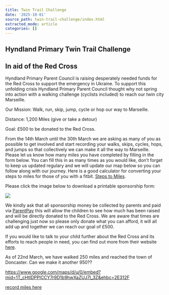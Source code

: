 ```yaml
---
title: Twin Trail Challenge
date: '2025-10-01'
source_path: twin-trail-challenge/index.html
extracted_mode: article
categories: []
---
```

## **Hyndland Primary Twin Trail Challenge**

## **In aid of the Red Cross**

Hyndland Primary Parent Council is raising desperately needed funds for the Red Cross to support the emergency in Ukraine. To support this unfolding crisis Hyndland Primary Parent Council thought why not spring into action with a walking challenge (cyclists included) to reach our twin city Marseille.

Our Mission: Walk, run, skip, jump, cycle or hop our way to Marseille.

Distance: 1,200 Miles (give or take a detour)

Goal: £500 to be donated to the Red Cross.

From the 14th March until the 30th March we are asking as many of you as possible to get involved and start recording your walks, skips, cycles, hops, and jumps so that collectively we can make it all the way to Marseille. Please let us know how many miles you have completed by filling in the form below. You can fill this in as many times as you would like, don’t forget to keep us updated regulary and we will update our map below so you can follow along with our journey. Here is a good calculator for converting your steps to miles for those of you with a fitbit. [Steps to Miles](https://www.omnicalculator.com/sports/steps-to-miles).

Please click the image below to download a printable sponsorship form:

[![](/assets/images/2022/03/Twin-Trail-Challenge-tn.jpg)](/assets/images/2022/03/Twin-Trail-Challenge.pdf)

We kindly ask that all sponsorship money be collected by parents and paid via [ParentPay](https://www.parentpay.com/) this will allow the children to see how much has been raised and will be directly donated to the Red Cross. We are aware that times are challenging just now so please only donate what you can afford, it will all add up and together we can reach our goal of £500.

If you would like to talk to your child further about the Red Cross and its efforts to reach people in need, you can find out more from their website [here](https://donate.redcross.org.uk/appeal/ukraine-crisis-appeal?c_code=175151&c_source=google&c_name=Ukraine%20Crisis%20Appeal&adg=pure%20brand&c_creative=brand&c_medium=cpc&gclid=Cj0KCQiA95aRBhCsARIsAC2xvfzgDya0PSymbgiwou805dVuwW-21wUzWuY7bJ9PiYmQ1oHROJRfFeEaAsAHEALw_wcB).

As of 22nd March, we have walked 250 miles and reached the town of Doncaster. Can we make it another 950??

https://www.google.com/maps/d/u/0/embed?mid=1T_cHtIDPPlCCY7r9D1b9hwXaZUJ7l_3Z&ehbc=2E312F

[record miles here](https://docs.google.com/forms/d/e/1FAIpQLScHVD4_OdaV-NLCCQlnXRhoWoaLlCTq4S27nxCNc0npR9XhAA/viewform?usp=sf_link)
